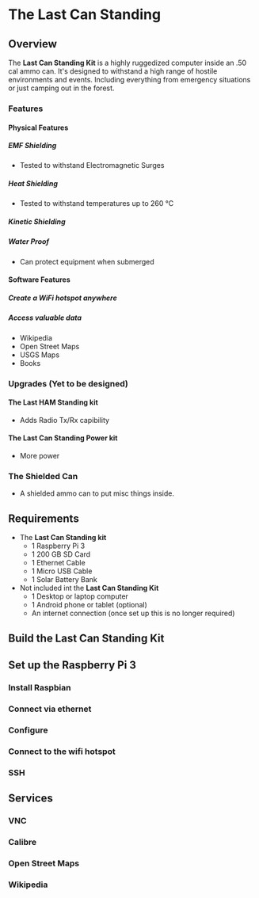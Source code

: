 # The Last Can Standing

## Overview

The **Last Can Standing Kit** is a highly ruggedized computer inside an .50 cal ammo can. It's designed to withstand a high range of hostile environments and events. Including everything from emergency situations or just camping out in the forest.

### Features

#### Physical Features

##### EMF Shielding

* Tested to withstand Electromagnetic Surges

##### Heat Shielding

* Tested to withstand temperatures up to 260 °C

##### Kinetic Shielding

##### Water Proof
* Can protect equipment when submerged

#### Software Features

##### Create a WiFi hotspot anywhere

##### Access valuable data

* Wikipedia
* Open Street Maps
* USGS Maps
* Books

### Upgrades (Yet to be designed)

#### The Last HAM Standing kit

* Adds Radio Tx/Rx capibility

#### The Last Can Standing Power kit

* More power

### The Shielded Can

* A shielded ammo can to put misc things inside.

## Requirements

* The **Last Can Standing kit**
  * 1 Raspberry Pi 3
  * 1 200 GB SD Card
  * 1 Ethernet Cable
  * 1 Micro USB Cable
  * 1 Solar Battery Bank
* Not included int the **Last Can Standing Kit**
  * 1 Desktop or laptop computer
  * 1 Android phone or tablet (optional)
  * An internet connection (once set up this is no longer required)

## Build the **Last Can Standing Kit**

## Set up the Raspberry Pi 3

### Install Raspbian

### Connect via ethernet

### Configure

### Connect to the wifi hotspot

### SSH

## Services

### VNC

### Calibre

### Open Street Maps

### Wikipedia
